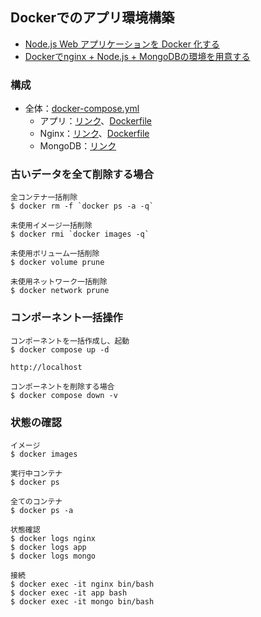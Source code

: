 ## Dockerでのアプリ環境構築

- [Node.js Web アプリケーションを Docker 化する](https://nodejs.org/ja/docs/guides/nodejs-docker-webapp/)
- [Dockerでnginx + Node.js + MongoDBの環境を用意する](https://zenn.dev/cizneeh/articles/nginx-node-mongo-docker-example)

### 構成
- 全体：[docker-compose.yml](docker-compose.yml)
  - アプリ：[リンク](./app/)、[Dockerfile](./app/Dockerfile)
  - Nginx：[リンク](./nginx/)、[Dockerfile](./nginx/Dockerfile)
  - MongoDB：[リンク](./mongo/)

### 古いデータを全て削除する場合

```
全コンテナ一括削除
$ docker rm -f `docker ps -a -q`

未使用イメージ一括削除
$ docker rmi `docker images -q`

未使用ボリューム一括削除
$ docker volume prune

未使用ネットワーク一括削除
$ docker network prune
```

### コンポーネント一括操作

```
コンポーネントを一括作成し、起動
$ docker compose up -d

http://localhost

コンポーネントを削除する場合
$ docker compose down -v
```

### 状態の確認

```
イメージ
$ docker images

実行中コンテナ
$ docker ps

全てのコンテナ
$ docker ps -a

状態確認
$ docker logs nginx
$ docker logs app
$ docker logs mongo

接続
$ docker exec -it nginx bin/bash
$ docker exec -it app bash
$ docker exec -it mongo bin/bash